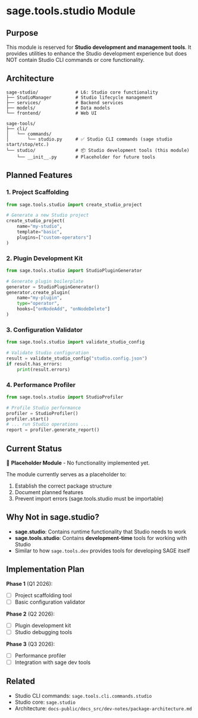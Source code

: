 # sage.tools.studio Module

## Purpose

This module is reserved for **Studio development and management tools**. It provides utilities to enhance the Studio development experience but does NOT contain Studio CLI commands or core functionality.

## Architecture

```
sage-studio/              # L6: Studio core functionality
├── StudioManager         # Studio lifecycle management
├── services/             # Backend services
├── models/               # Data models
└── frontend/             # Web UI

sage-tools/
├── cli/
│   └── commands/
│       └── studio.py     # ✅ Studio CLI commands (sage studio start/stop/etc.)
└── studio/               # 📦 Studio development tools (this module)
    └── __init__.py       # Placeholder for future tools
```

## Planned Features

### 1. Project Scaffolding
```python
from sage.tools.studio import create_studio_project

# Generate a new Studio project
create_studio_project(
    name="my-studio",
    template="basic",
    plugins=["custom-operators"]
)
```

### 2. Plugin Development Kit
```python
from sage.tools.studio import StudioPluginGenerator

# Generate plugin boilerplate
generator = StudioPluginGenerator()
generator.create_plugin(
    name="my-plugin",
    type="operator",
    hooks=["onNodeAdd", "onNodeDelete"]
)
```

### 3. Configuration Validator
```python
from sage.tools.studio import validate_studio_config

# Validate Studio configuration
result = validate_studio_config("studio.config.json")
if result.has_errors:
    print(result.errors)
```

### 4. Performance Profiler
```python
from sage.tools.studio import StudioProfiler

# Profile Studio performance
profiler = StudioProfiler()
profiler.start()
# ... run Studio operations ...
report = profiler.generate_report()
```

## Current Status

🚧 **Placeholder Module** - No functionality implemented yet.

The module currently serves as a placeholder to:
1. Establish the correct package structure
2. Document planned features
3. Prevent import errors (sage.tools.studio must be importable)

## Why Not in sage.studio?

- **sage.studio**: Contains runtime functionality that Studio needs to work
- **sage.tools.studio**: Contains **development-time** tools for working with Studio
- Similar to how `sage.tools.dev` provides tools for developing SAGE itself

## Implementation Plan

**Phase 1** (Q1 2026):
- [ ] Project scaffolding tool
- [ ] Basic configuration validator

**Phase 2** (Q2 2026):
- [ ] Plugin development kit
- [ ] Studio debugging tools

**Phase 3** (Q3 2026):
- [ ] Performance profiler
- [ ] Integration with sage dev tools

## Related

- Studio CLI commands: `sage.tools.cli.commands.studio`
- Studio core: `sage.studio`
- Architecture: `docs-public/docs_src/dev-notes/package-architecture.md`
